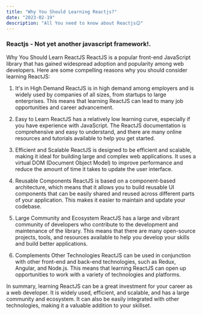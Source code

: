 ```yaml
---
title: "Why You Should Learning Reactjs?"
date: "2023-02-19"
description: "All You need to know about Reactjs😉"
---
```


### Reactjs - Not yet another javascript framework!.

Why You Should Learn ReactJS
ReactJS is a popular front-end JavaScript library that has gained widespread adoption and popularity among web developers. Here are some compelling reasons why you should consider learning ReactJS:

1. It's in High Demand
   ReactJS is in high demand among employers and is widely used by companies of all sizes, from startups to large enterprises. This means that learning ReactJS can lead to many job opportunities and career advancement.

2. Easy to Learn
   ReactJS has a relatively low learning curve, especially if you have experience with JavaScript. The ReactJS documentation is comprehensive and easy to understand, and there are many online resources and tutorials available to help you get started.

3. Efficient and Scalable
   ReactJS is designed to be efficient and scalable, making it ideal for building large and complex web applications. It uses a virtual DOM (Document Object Model) to improve performance and reduce the amount of time it takes to update the user interface.

4. Reusable Components
   ReactJS is based on a component-based architecture, which means that it allows you to build reusable UI components that can be easily shared and reused across different parts of your application. This makes it easier to maintain and update your codebase.

5. Large Community and Ecosystem
   ReactJS has a large and vibrant community of developers who contribute to the development and maintenance of the library. This means that there are many open-source projects, tools, and resources available to help you develop your skills and build better applications.

6. Complements Other Technologies
   ReactJS can be used in conjunction with other front-end and back-end technologies, such as Redux, Angular, and Node.js. This means that learning ReactJS can open up opportunities to work with a variety of technologies and platforms.

In summary, learning ReactJS can be a great investment for your career as a web developer. It is widely used, efficient, and scalable, and has a large community and ecosystem. It can also be easily integrated with other technologies, making it a valuable addition to your skillset.

